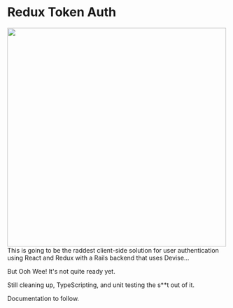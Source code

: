 # Redux Token Auth
<img src='https://ih1.redbubble.net/image.170071318.1044/ap,550x550,12x16,1,transparent,t.u4.png' height='500'>
This is going to be the raddest client-side solution for user authentication using React and Redux with a Rails backend that uses Devise...

But Ooh Wee! It's not quite ready yet.

Still cleaning up, TypeScripting, and unit testing the s**t out of it.

Documentation to follow.
